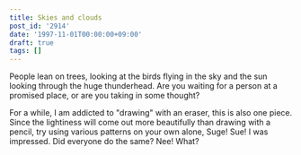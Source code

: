```yaml
---
title: Skies and clouds
post_id: '2914'
date: '1997-11-01T00:00:00+09:00'
draft: true
tags: []
---
```


People lean on trees, looking at the birds flying in the sky and the sun looking through the huge thunderhead. Are you waiting for a person at a promised place, or are you taking in some thought?

For a while, I am addicted to "drawing" with an eraser, this is also one piece. Since the lightiness will come out more beautifully than drawing with a pencil, try using various patterns on your own alone, Suge! Sue! I was impressed. Did everyone do the same? Nee! What?

